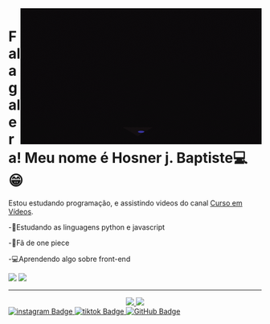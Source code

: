 <img src = "banner.gif" widht = "325px" align = "right">

# Fala galera! Meu nome é Hosner j. Baptiste💻😁

Estou estudando programação, e assistindo videos do canal [Curso em Vídeos](https://www.youtube.com/c/CursoemV%C3%ADdeo).



-💖Estudando as linguagens python e javascript

-💙Fã de one piece

-💻Aprendendo algo sobre front-end

<div>
<img width="5%" src="https://cdn.jsdelivr.net/gh/devicons/devicon/icons/javascript/javascript-original.svg" />
<img width="5%" src="https://cdn.jsdelivr.net/gh/devicons/devicon/icons/python/python-original.svg" />
</div>

----

<div align="center">   <a href="https://github.com/Hosner">
<img height="180em" src="https://github-readme-stats.vercel.app/api?username=Hosner&show_icons=true&theme=dracula&include_all_commits=true&count_private=true"/> 
<img height="180em" src="https://github-readme-stats.vercel.app/api/top-langs/?username=Hosner&layout=compact&langs_count=7&theme=dracula"/>
</div>

  <div id-badges">
<a href = "https://www.instagram.com/hosner.jeanbaptiste/">
<img src="https://img.shields.io/badge/Instagram-E4405F?style=for-the-badge&logo=instagram&logoColor=white" alt = "instagram Badge"/>
</a>
<a href ="https://www.tiktok.com/@tomicapi6666">
<img src="https://img.shields.io/badge/TikTok-000000?style=for-the-badge&logo=tiktok&logoColor=white" alt = "tiktok Badge"/>
</a>
<a href ="https://github.com/Hosner" >
<img src="https://img.shields.io/badge/GitHub-100000?style=for-the-badge&logo=github&logoColor=white" alt = "GitHub Badge"/>
  </a>
  
  
 
</div>
